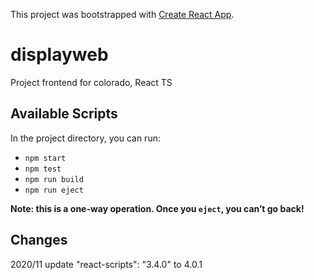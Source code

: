 This project was bootstrapped with [Create React App](https://github.com/facebook/create-react-app).

# displayweb

Project frontend for colorado, React TS

## Available Scripts

In the project directory, you can run:

* `npm start`
* `npm test`
* `npm run build`
* `npm run eject`

**Note: this is a one-way operation. Once you `eject`, you can’t go back!**

## Changes

2020/11 update  "react-scripts": "3.4.0" to 4.0.1